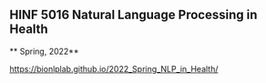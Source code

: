 ## HINF 5016 Natural Language Processing in Health

** Spring, 2022**

https://bionlplab.github.io/2022_Spring_NLP_in_Health/
